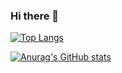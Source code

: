 ### Hi there 👋


[![Top Langs](https://github-readme-stats.vercel.app/api/top-langs/?username=Pierce-44)](https://github.com/anuraghazra/github-readme-stats)

[![Anurag's GitHub stats](https://github-readme-stats.vercel.app/api?username=Pierce-44)](https://github.com/anuraghazra/github-readme-stats)

<!--
**Pierce-44/Pierce-44** is a ✨ _special_ ✨ repository because its `README.md` (this file) appears on your GitHub profile.

Here are some ideas to get you started:

- 🔭 I’m currently working on ...
- 🌱 I’m currently learning ...
- 👯 I’m looking to collaborate on ...
- 🤔 I’m looking for help with ...
- 💬 Ask me about ...
- 📫 How to reach me: ...
- 😄 Pronouns: ...
- ⚡ Fun fact: ...
-->

